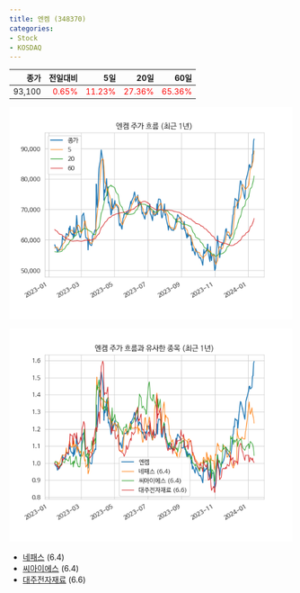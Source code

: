 ```yaml
---
title: 엔켐 (348370)
categories:
- Stock
- KOSDAQ
---
```


|종가|전일대비|5일|20일|60일|
|---:|-------:|--:|---:|---:|
|93,100|<span style="color: red">0.65%</span>|<span style="color: red">11.23%</span>|<span style="color: red">27.36%</span>|<span style="color: red">65.36%</span>|


<!-- more -->

![348370](/assets/images/stock/348370.png)

![348370](/assets/images/stock/348370_sim.png)

- [네패스](/033640/) (6.4)
- [씨아이에스](/222080/) (6.4)
- [대주전자재료](/078600/) (6.6)